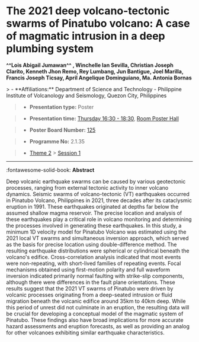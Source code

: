 # The 2021 deep volcano-tectonic swarms of Pinatubo volcano: A case of magmatic intrusion in a deep plumbing system

**^^Lois Abigail Jumawan^^ , Winchelle Ian Sevilla, Christian Joseph Clarito, Kenneth Jhon Remo, Rey Lumbang, Jun Bantigue, Joel Marilla, Francis Joseph Ticsay, April Angelique Dominguiano, Ma. Antonia Bornas**

<!-- more -->> - **Affiliations:** Department of Science and Technology - Philippine Institute of Volcanology and Seismology, Quezon City, Philippines

> - **Presentation type:** Poster

> - **Presentation time:** [Thursday 16:30 - 18:30](../sessions_comparison.md#__tabbed_3_6), [Room Poster Hall](../maps_venue.md#__tabbed_1_1)

> - **Poster Board Number:** [125](../map_poster_boards.md#thursday)

> - **Programme No:** 2.1.35

> - [Theme 2](../theme2.md) > [Session 1](../sessions/session-2-1.md)

--- 

:fontawesome-solid-book: **Abstract**

Deep volcanic earthquake swarms can be caused by various geotectonic processes, ranging from external tectonic activity to inner volcano dynamics. Seismic swarms of volcano-tectonic (VT) earthquakes occurred in Pinatubo Volcano, Philippines in 2021, three decades after its cataclysmic eruption in 1991. These earthquakes originated at depths far below the assumed shallow magma reservoir. The precise location and analysis of these earthquakes play a critical role in volcano monitoring and determining the processes involved in generating these earthquakes. In this study, a minimum 1D velocity model for Pinatubo Volcano was estimated using the 2021 local VT swarms and simultaneous inversion approach, which served as the basis for precise location using double-difference method. The resulting earthquake distributions were spherical or cylindrical beneath the volcano's edifice. Cross-correlation analysis indicated that most events were non-repeating, with short-lived families of repeating events. Focal mechanisms obtained using first-motion polarity and full waveform inversion indicated primarily normal faulting with strike-slip components, although there were differences in the fault plane orientations. These results suggest that the 2021 VT swarms of Pinatubo were driven by volcanic processes originating from a deep-seated intrusion or fluid migration beneath the volcanic edifice around 35km to 40km deep. While this period of unrest did not culminate in an eruption, the resulting data will be crucial for developing a conceptual model of the magmatic system of Pinatubo. These findings also have broad implications for more accurate hazard assessments and eruption forecasts, as well as providing an analog for other volcanoes exhibiting similar earthquake characteristics.

